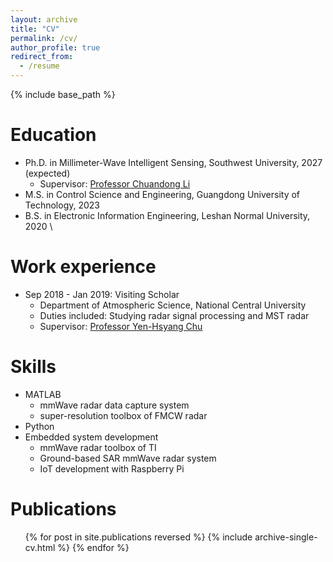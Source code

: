 ```yaml
---
layout: archive
title: "CV"
permalink: /cv/
author_profile: true
redirect_from:
  - /resume
---
```


{% include base_path %}

Education
======
* Ph.D. in Millimeter-Wave Intelligent Sensing, Southwest University, 2027 (expected)
  * Supervisor: [Professor Chuandong Li](http://ceie.swu.edu.cn/info/1114/3985.htm)
* M.S. in Control Science and Engineering, Guangdong University of Technology, 2023 
* B.S. in Electronic Information Engineering, Leshan Normal University, 2020 \

Work experience
======
* Sep 2018 - Jan 2019: Visiting Scholar
  * Department of Atmospheric Science, National Central University
  * Duties included: Studying radar signal processing and MST radar
  * Supervisor: [Professor Yen-Hsyang Chu](https://scholars.ncu.edu.tw/zh/persons/yen-hsyang-chu)
  
Skills
======
* MATLAB
  * mmWave radar data capture system
  * super-resolution toolbox of FMCW radar
* Python
* Embedded system development
  * mmWave radar toolbox of TI
  * Ground-based SAR mmWave radar system
  * IoT development with Raspberry Pi

Publications
======
  <ul>{% for post in site.publications reversed %}
    {% include archive-single-cv.html %}
  {% endfor %}</ul>
  
<!-- Talks
======
  <ul>{% for post in site.talks reversed %}
    {% include archive-single-talk-cv.html  %}
  {% endfor %}</ul>
  
Teaching
======
  <ul>{% for post in site.teaching reversed %}
    {% include archive-single-cv.html %}
  {% endfor %}</ul> 
  
Service and leadership
======
* Currently signed in to 43 different slack teams -->
